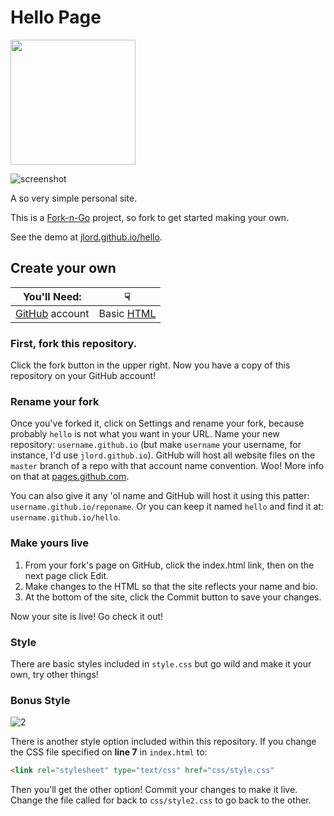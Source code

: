 # Hello Page

<img src="https://raw.githubusercontent.com/jlord/forkngo/gh-pages/badges/cobalt.png" width="200">

![screenshot](screenshot.png)

A so very simple personal site.

This is a [Fork-n-Go](http://jlord.github.io/forkngo) project, so fork to get started making your own.

See the demo at [jlord.github.io/hello](http://jlord.github.io/hello).

## Create your own


| You'll Need:                                   | ☟                                                 |
| -----------------------------------------------| ------------------------------------------------- |
| [GitHub](http://www.github.com/join) account | Basic [HTML](http://learn.shayhowe.com/html-css/) |


### First, fork this repository.

Click the fork button in the upper right. Now you have a copy of this repository on your GitHub account!

### Rename your fork

Once you've forked it, click on Settings and rename your fork, because probably `hello` is not what you want in your URL. Name your new repository: `username.github.io` (but make `username` your username, for instance, I'd use `jlord.github.io`). GitHub will host all website files on the `master` branch of a repo with that account name convention. Woo! More info on that at [pages.github.com](http://www.pages.github.com).

You can also give it any 'ol name and GitHub will host it using this patter: `username.github.io/reponame`. Or you can keep it named `hello` and find it at: `username.github.io/hello`.

### Make yours live

1. From your fork's page on GitHub, click the index.html link, then on the next page click Edit.
2. Make changes to the HTML so that the site reflects your name and bio.
8. At the bottom of the site, click the Commit button to save your changes.

Now your site is live! Go check it out!


### Style

There are basic styles included in `style.css` but go wild and make it your own, try other things!

### Bonus Style

![2](screenshot2.png)

There is another style option included within this repository. If you change the CSS file specified on **line 7** in `index.html` to:

```HTML
<link rel="stylesheet" type="text/css" href="css/style.css"
```
Then you'll get the other option! Commit your changes to make it live. Change the file called for back to `css/style2.css` to go back to the other.
